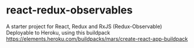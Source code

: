 # react-redux-observables
A starter project for React, Redux and RxJS (Redux-Observable)  
Deployable to Heroku, using this buildpack  
https://elements.heroku.com/buildpacks/mars/create-react-app-buildpack
